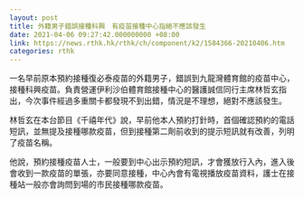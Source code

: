 ```yaml
---
layout: post
title: 外籍男子錯誤接種科興　有疫苗接種中心指絕不應該發生
date: 2021-04-06 09:27:42.000000000 +08:00
link: https://news.rthk.hk/rthk/ch/component/k2/1584366-20210406.htm
categories: rthk
---
```


一名早前原本預約接種復必泰疫苗的外籍男子，錯誤到九龍灣體育館的疫苗中心，接種科興疫苗。負責營運伊利沙伯體育館接種中心的醫護誠信同行主席林哲玄指出，今次事件經過多重關卡都發現不到出錯，情況是不理想，絕對不應該發生。

林哲玄在本台節目《千禧年代》說，早前他本人預約打針時，首個確認預約的電話短訊，並無提及接種哪款疫苗，但到接種第二劑前收到的提示短訊就有改善，列明了疫苗名稱。

他說，預約接種疫苗人士，一般要到中心出示預約短訊，才會獲放行入內，進入後會收到一款疫苗的單張，亦要同意接種，中心內會有電視播放疫苗資料，護士在接種站一般亦會詢問到場的市民接種哪款疫苗。
